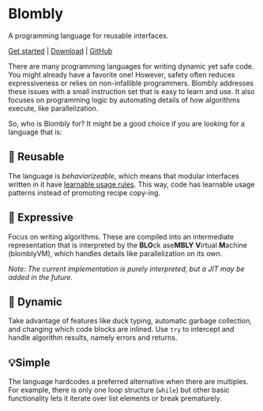 # Blombly

A programming language for reusable interfaces.

[Get started](setup.md) | [Download](https://github.com/maniospas/Blombly/releases/latest) | [GitHub](https://github.com/maniospas/Blombly)


There are many programming languages for writing dynamic yet safe code. You might already have a favorite one! However, safety often reduces expressiveness or relies on non-infallible programmers. Blombly addresses these issues with a small instruction set that is easy to learn and use. It also focuses on programming logic by automating details of how algorithms execute, like parallelization. 

So, who is Blombly for? It might be a good choice if you are looking for a language that is:

## 🚩 Reusable

The language is _behaviorizeable_, which means that modular interfaces written in it have [learnable usage rules](https://www.sciencedirect.com/science/article/pii/S2352220821000778). This way, code has learnable usage patterns instead of promoting recipe copy-ing.

## 🚀 Expressive

Focus on writing algorithms. These are compiled into an intermediate representation that is interpreted by the **BLO**ck ase**MBLY** **V**irtual **M**achine (blomblyVM), which handles details like parallelization on its own. 

_Note: The current implementation is purely interpreted, but a JIT may be added in the future._

## 🦆 Dynamic

Take advantage of features like duck typing, automatic garbage collection, and changing which code blocks are inlined. Use `try` to intercept and handle algorithm results, namely errors and returns.

## 💡Simple

The language hardcodes a preferred alternative when there are multiples. For example, there is only one loop structure (`while`) but other basic functionality lets it iterate over list elements or break prematurely.